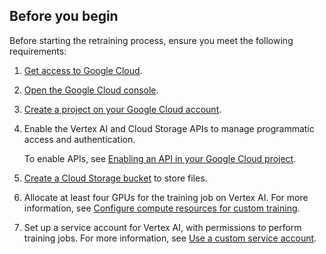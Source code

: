 ## Before you begin

Before starting the retraining process, ensure you meet the following
requirements:

1.  [Get access to Google Cloud](https://console.cloud.google.com/).
1.  [Open the Google Cloud console](https://cloud.google.com/cloud-console).
1.  [Create a project on your Google Cloud account](https://cloud.google.com/resource-manager/docs/creating-managing-projects).
1.  Enable the Vertex AI and Cloud Storage APIs to manage programmatic
    access and authentication.

    To enable APIs, see
    [Enabling an API in your Google Cloud project](https://cloud.google.com/endpoints/docs/openapi/enable-api).

1.  [Create a Cloud Storage bucket](https://cloud.google.com/storage/docs/creating-buckets)
    to store files.
1.  Allocate at least four GPUs for the training job on Vertex AI. For more
    information, see
    [Configure compute resources for custom training](https://cloud.google.com/vertex-ai/docs/training/configure-compute).
1.  Set up a service account for Vertex AI, with permissions to perform
    training jobs. For more information, see
    [Use a custom service account](https://cloud.google.com/vertex-ai/docs/general/custom-service-account).